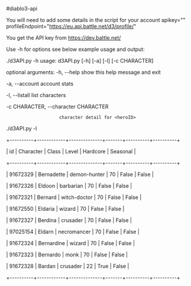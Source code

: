 #diablo3-api

You will need to add some details in the script for your account
apikey="<insert here>"
profileEndpoint="https://eu.api.battle.net/d3/profile/<insert here>"

You get the API key from https://dev.battle.net/

Use -h for options see below example usage and output:

./d3API.py -h
usage: d3API.py [-h] [-a] [-l] [-c CHARACTER]

optional arguments:
  -h, --help            show this help message and exit

  -a, --account         account stats

  -l, --listall         list characters

  -c CHARACTER, --character CHARACTER

                        character detail for <heroID>


./d3API.py -l

+----------+------------+--------------+-------+----------+----------+

|    id    | Character  |    Class     | Level | Hardcore | Seasonal |

+----------+------------+--------------+-------+----------+----------+

| 91672329 | Bernadette | demon-hunter |   70  |  False   |  False   |

| 91672326 |   Eldoon   |  barbarian   |   70  |  False   |  False   |

| 91672321 |  Bernard   | witch-doctor |   70  |  False   |  False   |

| 91672550 |  Eldaria   |    wizard    |   70  |  False   |  False   |

| 91672327 |  Berdina   |   crusader   |   70  |  False   |  False   |

| 97025154 |   Eldarn   | necromancer  |   70  |  False   |  False   |

| 91672324 | Bernardine |    wizard    |   70  |  False   |  False   |

| 91672323 |  Bernardo  |     monk     |   70  |  False   |  False   |

| 91672328 |   Bardan   |   crusader   |   22  |   True   |  False   |

+----------+------------+--------------+-------+----------+----------+


